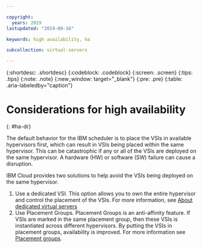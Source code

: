 ```yaml
---

copyright:
  years: 2019
lastupdated: "2019-09-16"

keywords: high availability, ha

subcollection: virtual-servers

---
```


{:shortdesc: .shortdesc}
{:codeblock: .codeblock}
{:screen: .screen}
{:tips: .tips}
{:note: .note}
{:new_window: target="_blank"}
{:pre: .pre}
{:table: .aria-labeledby="caption"}

# Considerations for high availability
{: #ha-dr}

The default behavior for the IBM scheduler is to place the VSIs in available hypervisors first, which can result in VSIs being placed within the same hypervisor. This can be catastrophic if any or all of the VSIs are deployed on the same hypervisor. A hardware (HW) or software (SW) failure can cause a disruption.

IBM Cloud provides two solutions to help avoid the VSIs being deployed on the same hypervisor.

1. Use a dedicated VSI. This option allows you to own the entire hypervisor and control the placement of the VSIs. For more information, see [About dedicated virtual servers](/docs/virtual-servers?topic=virtual-servers-dedicated-virtual-servers)
2. Use Placement Groups. Placement Groups is an anti-affinity feature. If VSIs are marked in the same placement group, then these VSIs is instantiated across different hypervisors. By putting the VSIs in placement groups, availability is improved. For more information see [Placement groups](/docs/virtual-servers?topic=virtual-servers-placement-groups).
